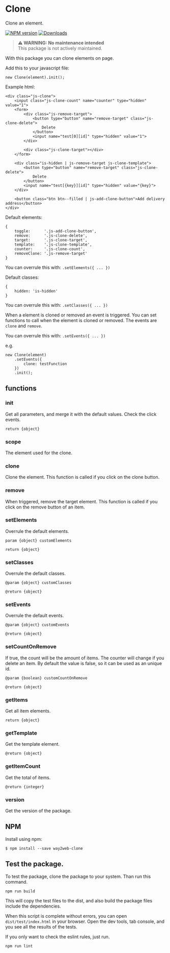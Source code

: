 # Clone
Clone an element.

[![NPM version][npm-image]][npm-url] [![Downloads][downloads-image]][npm-stats]

> **⚠ WARNING: No maintenance intended**  
> This package is not actively maintained.

With this package you can clone elements on page.

Add this to your javascript file:
```
new Clone(element).init();
```

Example html:

```
<div class="js-clone">
    <input class="js-clone-count" name="counter" type="hidden" value="1">
    <form>
        <div class="js-remove-target">
            <button type="button" name="remove-target" class="js-clone-delete">
                Delete
            </button>
            <input name="test[0][id]" type="hidden" value="1">
        </div>

        <div class="js-clone-target"></div>
    </form>

    <div class="is-hidden | js-remove-target js-clone-template">
        <button type="button" name="remove-target" class="js-clone-delete">
            Delete
        </button>
        <input name="test[{key}][id]" type="hidden" value="{key}">
    </div>

    <button class="btn btn--filled | js-add-clone-button">Add delivery address</button>
</div>

```

Default elements:
```
{
    toggle:      '.js-add-clone-button',
    remove:      '.js-clone-delete',
    target:      '.js-clone-target',
    template:    '.js-clone-template',
    counter:     '.js-clone-count',
    removeClone: '.js-remove-target'
}
```

You can overrule this with: `.setElements({ ... })`

Default classes:
```
{
    hidden: 'is-hidden'
}
```

You can overrule this with: `.setClasses({ ... })`

When a element is cloned or removed an event is triggered.
You can set functions to call when the element is cloned or removed.
The events are `clone` and `remove`.

You can overrule this with: `.setEvents({ ... })`

e.g.
```
new Clone(element)
    .setEvents({
        clone: testFunction
    })
    .init();
```

## functions

### init

Get all parameters, and merge it with the default values.
Check the click events.

`return {object}`

### scope

The element used for the clone.

### clone

Clone the element.
This function is called if you click on the clone button.

### remove

When triggered, remove the target element.
This function is called if you click on the remove button of an item.

### setElements

Overrule the default elements.

`param {object} customElements`

`return {object}`

### setClasses

Overrule the default classes.

`@param {object} customClasses`

`@return {object}`

### setEvents

Overrule the default events.

`@param {object} customEvents`

`@return {object}`

### setCountOnRemove

If true, the count will be the amount of items.
The counter will change if you delete an item.
By default the value is false, so it can be used as an unique id.

`@param {boolean} customCountOnRemove`

`@return {object}`

### getItems

Get all item elements.

`return {object}`

### getTemplate

Get the template element.

`@return {object}`

### getItemCount

Get the total of items.

`@return {integer}`

### version

Get the version of the package.


## NPM

Install using npm:

```
$ npm install --save way2web-clone
```


## Test the package.

To test the package, clone the package to your system.
Than run this command.

```
npm run build
```

This will copy the test files to the dist, and also build the package files include the dependencies.

When this script is complete without errors, you can open `dist/test/index.html` in your browser.
Open the dev tools, tab console, and you see all the results of the tests.

If you only want to check the eslint rules, just run.

```
npm run lint
```

[downloads-image]: https://img.shields.io/npm/dt/way2web-clone.svg
[npm-url]: https://www.npmjs.com/package/way2web-clone
[npm-image]: https://img.shields.io/npm/v/way2web-clone.svg
[npm-stats]: https://npm-stat.com/charts.html?package=way2web-clone
